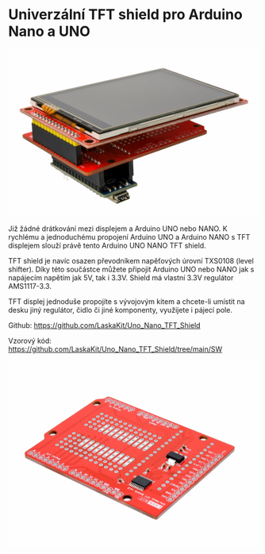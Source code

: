 # Univerzální TFT shield pro Arduino Nano a UNO

![Univerzální TFT shield](https://github.com/LaskaKit/Uno_Nano_TFT_Shield/blob/main/img/4.jpg)

Již žádné drátkování mezi displejem a Arduino UNO nebo NANO.
K rychlému a jednoduchému propojení Arduino UNO a Arduino NANO s TFT displejem slouží právě tento Arduino UNO NANO TFT shield.

TFT shield je navíc osazen převodníkem napěťových úrovní TXS0108 (level shifter). Díky této součástce můžete připojit Arduino UNO nebo NANO jak s napájecím napětím jak 5V, tak i 3.3V.
Shield má vlastní 3.3V regulátor AMS1117-3.3.

TFT displej jednoduše propojíte s vývojovým kitem a chcete-li umístit na desku jiný regulátor, čidlo či jiné komponenty, využijete i pájecí pole.

Github: https://github.com/LaskaKit/Uno_Nano_TFT_Shield

Vzorový kód: https://github.com/LaskaKit/Uno_Nano_TFT_Shield/tree/main/SW 

![Univerzální TFT shield](https://github.com/LaskaKit/Uno_Nano_TFT_Shield/blob/main/img/2.jpg)
